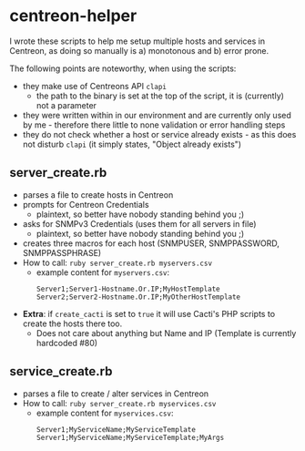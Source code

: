 # centreon-helper
I wrote these scripts to help me setup multiple hosts and services in Centreon, as doing so manually is a) monotonous and b) error prone.

The following points are noteworthy, when using the scripts:
* they make use of Centreons API `clapi`
  * the path to the binary is set at the top of the script, it is (currently) not a parameter
* they were written within in our environment and are currently only used by me - therefore there little to none validation or error handling steps
* they do not check whether a host or service already exists - as this does not disturb `clapi` (it simply states, "Object already exists")

## server_create.rb
* parses a file to create hosts in Centreon
* prompts for Centreon Credentials
  * plaintext, so better have nobody standing behind you ;)
* asks for SNMPv3 Credentials (uses them for all servers in file)
  * plaintext, so better have nobody standing behind you ;)
* creates three macros for each host (SNMPUSER, SNMPPASSWORD, SNMPPASSPHRASE)
* How to call: `ruby server_create.rb myservers.csv`
  * example content for `myservers.csv`:
    ```
    Server1;Server1-Hostname.Or.IP;MyHostTemplate
    Server2;Server2-Hostname.Or.IP;MyOtherHostTemplate
    ```
* **Extra**: if `create_cacti` is set to `true` it will use Cacti's PHP scripts to create the hosts there too. 
  * Does not care about anything but Name and IP (Template is currently hardcoded #80)

## service_create.rb
* parses a file to create / alter services in Centreon
* How to call: `ruby server_create.rb myservices.csv`
  * example content for `myservices.csv`:
    ```
    Server1;MyServiceName;MyServiceTemplate
    Server1;MyServiceName;MyServiceTemplate;MyArgs
    ```
